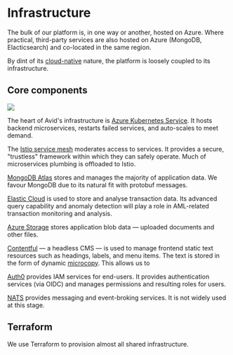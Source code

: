 # Infrastructure

The bulk of our platform is, in one way or another, hosted on Azure. Where practical, third-party services are also hosted on Azure (MongoDB, Elacticsearch) and co-located in the same region.

By dint of its [cloud-native](https://www.cncf.io/about/faq/) nature, the platform is loosely coupled to its infrastructure.

## Core components

![](../img/assets/Infrastructure.jpg)

The heart of Avid's infrastructure is [Azure Kubernetes Service](https://azure.microsoft.com/en-in/services/kubernetes-service/). It hosts backend microservices, restarts failed services, and auto-scales to meet demand.

The [Istio service mesh](https://istio.io/latest/about/service-mesh/) moderates access to services. It provides a secure, "trustless" framework within which they can safely operate. Much of microservices plumbing is offloaded to Istio.

[MongoDB Atlas](https://www.mongodb.com/cloud/atlas) stores and manages the majority of application data. We favour MongoDB due to its natural fit with protobuf messages.

[Elastic Cloud](https://www.elastic.co/cloud/) is used to store and analyse transaction data. Its advanced query capability and anomaly detection will play a role in AML-related transaction monitoring and analysis.

[Azure Storage](https://azure.microsoft.com/en-gb/services/storage/blobs/) stores application blob data — uploaded documents and other files.

[Contentful](https://www.contentful.com) — a headless CMS — is used to manage frontend static text resources such as headings, labels, and menu items. The text is stored in the form of dynamic [microcopy](https://www.contentful.com/help/dynamic-microcopy/). This allows us to

[Auth0](https://auth0.com) provides IAM services for end-users. It provides authentication services (via OIDC) and manages permissions and resulting roles for users.

[NATS](https://nats.io) provides messaging and event-broking services. It is not widely used at this stage.

## Terraform

We use Terraform to provision almost all shared infrastructure.
